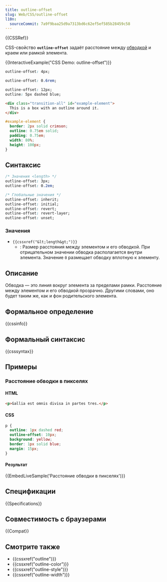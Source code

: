 ```yaml
---
title: outline-offset
slug: Web/CSS/outline-offset
l10n:
  sourceCommit: 7a9f9baa25d9a7313bd6c62ef5ef585b28459c58
---
```


{{CSSRef}}

CSS-свойство **`outline-offset`** задаёт расстояние между [обводкой](/ru/docs/Web/CSS/outline) и краем или рамкой элемента.

{{InteractiveExample("CSS Demo: outline-offset")}}

```css interactive-example-choice
outline-offset: 4px;
```

```css interactive-example-choice
outline-offset: 0.6rem;
```

```css interactive-example-choice
outline-offset: 12px;
outline: 5px dashed blue;
```

```html interactive-example
<div class="transition-all" id="example-element">
  This is a box with an outline around it.
</div>
```

```css interactive-example
#example-element {
  border: 2px solid crimson;
  outline: 0.75em solid;
  padding: 0.75em;
  width: 80%;
  height: 100px;
}
```

## Синтаксис

```css
/* Значения <length> */
outline-offset: 3px;
outline-offset: 0.2em;

/* Глобальные значения */
outline-offset: inherit;
outline-offset: initial;
outline-offset: revert;
outline-offset: revert-layer;
outline-offset: unset;
```

### Значения

- `{{cssxref("&lt;length&gt;")}}`
  - : Размер расстояния между элементом и его обводкой. При отрицательном значении обводка располагается внутри элемента. Значение `0` размещает обводку вплотную к элементу.

## Описание

Обводка — это линия вокруг элемента за пределами рамки. Расстояние между элементом и его обводкой прозрачно. Другими словами, оно будет таким же, как и фон родительского элемента.

## Формальное определение

{{cssinfo}}

## Формальный синтаксис

{{csssyntax}}

## Примеры

### Расстояние обводки в пикселях

#### HTML

```html
<p>Gallia est omnis divisa in partes tres.</p>
```

#### CSS

```css
p {
  outline: 1px dashed red;
  outline-offset: 10px;
  background: yellow;
  border: 1px solid blue;
  margin: 15px;
}
```

#### Результат

{{EmbedLiveSample('Расстояние обводки в пикселях')}}

## Спецификации

{{Specifications}}

## Совместимость с браузерами

{{Compat}}

## Смотрите также

- {{cssxref("outline")}}
- {{cssxref("outline-color")}}
- {{cssxref("outline-style")}}
- {{cssxref("outline-width")}}
